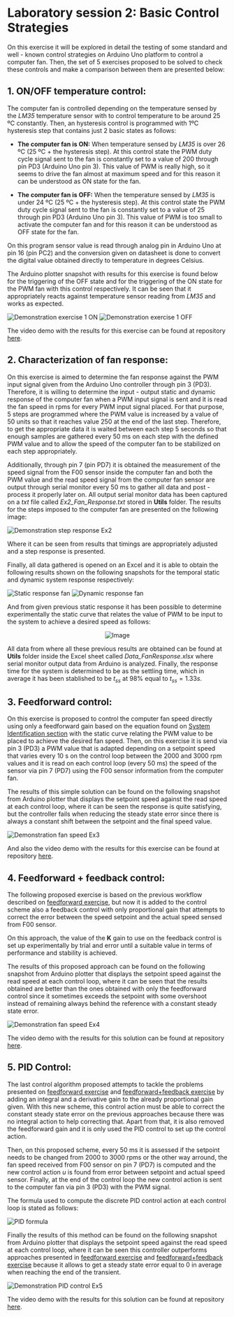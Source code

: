 # Laboratory session 2: Basic Control Strategies

On this exercise it will be explored in detail the testing of some standard and well - known control strategies on Arduino Uno platform to control a computer fan. Then, the set of 5 exercises proposed to be solved to check these controls and make a comparison between them are presented below:

## 1. ON/OFF temperature control:

The computer fan is controlled depending on the temperature sensed by the *LM35* temperature sensor with to control temperature to be around 25 ºC constantly. Then, an hysteresis control is programmed with 1ºC hysteresis step that contains just 2 basic states as follows: 

- **The computer fan is ON:** When temperature sensed by *LM35* is over 26 ºC (25 ºC + the hysteresis step). At this control state the PWM duty cycle signal sent to the fan is constantly set to a value of 200 through pin PD3 (Arduino Uno pin 3). This value of PWM is really high, so it seems to drive the fan almost at maximum speed and for this reason it can be understood as ON state for the fan. 

- **The computer fan is OFF:** When the temperature sensed by *LM35* is under 24 ºC (25 ºC + the hysteresis step). At this control state the PWM duty cycle signal sent to the fan is constantly set to a value of 25 through pin PD3 (Arduino Uno pin 3). This value of PWM is too small to activate the computer fan and for this reason it can be understood as OFF state for the fan. 

On this program sensor value is read through analog pin in Arduino Uno at pin 16 (pin PC2) and the conversion given on datasheet is done to convert the digital value obtained directly to temperature in degrees Celsius.

The Arduino plotter snapshot with results for this exercise is found below for the triggering of the OFF state and for the triggering of the ON state for the PWM fan with this control respectively. It can be seen that it appropriately reacts against temperature sensor reading from *LM35* and works as expected.

![Demonstration exercise 1 ON](/P2/Images/Ex1_tst1.jpg)
![Demonstration exercise 1 OFF](/P2/Images/Ex1_tst2.jpg)

The video demo with the results for this exercise can be found at repository [here](/P2/Videos/Ex1_ONOFF_Demo.MOV).
 
## 2. Characterization of fan response: 

On this exercise is aimed to determine the fan response against the PWM input signal given from the Arduino Uno controller through pin 3 (PD3). Therefore, it is willing to determine the input - output static and dynamic response of the computer fan when a PWM input signal is sent and it is read the fan speed in rpms for every PWM input signal placed. For that purpose, 5 steps are programmed where the PWM value is increased by a value of 50 units so that it reaches value 250 at the end of the last step. Therefore, to get the appropriate data it is waited between each step 5 seconds so that enough samples are gathered every 50 ms on each step with the defined PWM value and to allow the speed of the computer fan to be stabilized on each step appropriately.
  
Additionally, through pin 7 (pin PD7) it is obtained the measurement of the speed signal from the F00 sensor inside the computer fan and both the PWM value and the read speed signal from the computer fan sensor are output through serial monitor every 50 ms to gather all data and post - process it properly later on. All output serial monitor data has been captured on a *txt* file called *Ex2_Fan_Response.txt* stored in **Utils** folder. The results for the steps imposed to the computer fan are presented on the following image:

![Demonstration step response Ex2](/P2/Images/Ex2_test_sysidentification.jpg)

Where it can be seen from results that timings are appropriately adjusted and a step response is presented.

Finally, all data gathered is opened on an Excel and it is able to obtain the following results shown on the following snapshots for the temporal static and dynamic system  response respectively: 

![Static response fan](/P2/Images/Ex2_static.png)
![Dynamic response fan](/P2/Images/Ex2_temp_response.png)
    
And from given previous static response it has been possible to determine experimentally the static curve that relates the value of PWM to be input to the system to achieve a desired speed as follows: 

<p align="center">
    <img src="Utils/Equation_des_speed.jpg" alt="Image" />
</p>
    
All data from where all these previous results are obtained can be found at **Utils** folder inside the Excel sheet called *Data_FanResponse.xlsx* where serial monitor output data from Arduino is analyzed. Finally, the response time for the system is determined to be as the settling time, which in average it has been stablished to be $t_{ss}$ at 98\% equal to $t_{ss} =1.33s$.

## 3. Feedforward control: 

On this exercise is proposed to control the computer fan speed directly using only a feedforward gain based on the equation found on [System Identification section](#2-characterization-of-fan-response) with the static curve relating the PWM value to be placed to achieve the desired fan speed. Then, on this exercise it is send via pin 3 (PD3) a PWM value that is adapted depending on a setpoint speed that varies every 10 s on the control loop between  the 2000 and 3000 rpm values and it is read on each control loop (every 50 ms) the speed of the sensor via pin 7 (PD7) using the F00 sensor information from the computer fan.

The results of this simple solution can be found on the following snapshot from Arduino plotter that displays the setpoint speed against the read speed at each control loop, where it can be seen the response is quite satisfying, but the controller fails when reducing the steady state error since there is always a constant shift between the setpoint and the final speed value. 

![Demonstration fan speed Ex3](/P2/Images/Ex3_ff_test.jpg)

And also the video demo with the results for this exercise can be found at repository [here](/P2/Videos/Ex3_ff_control_Demo.MOV).
   
## 4. Feedforward + feedback control:

The following proposed exercise is based on the previous workflow described on [feedforward exercise](#3-feedforward-control), but now it is added to the control scheme also a feedback control with only proportional gain that attempts to correct the error between the speed setpoint and the actual speed sensed from F00 sensor. 
   
On this approach, the value of the **K** gain to use on the feedback control is set up experimentally by trial and error until a suitable value in terms of performance and stability is achieved.

The results of this proposed approach can be found on the following snapshot from Arduino plotter that displays the setpoint speed against the read speed at each control loop, where it can be seen that the results obtained are better than the ones obtained with only the feedforward control since it sometimes exceeds the setpoint with some overshoot instead of remaining always behind the reference with a constant steady state error.

![Demonstration fan speed Ex4](/P2/Images/Ex4_ff+fb_test2.jpg)

The video demo with the results for this solution can be found at repository [here](/P2/Videos/Ex4_ff_fb_control_Demo.MOV).

## 5. PID Control: 

The last control algorithm proposed attempts to tackle the problems presented on [feedforward exercise](#3-feedforward-control) and [feedforward+feedback exercise](#4-feedforward--feedback-control) by adding an integral and a derivative gain to the already proportional gain given. With this new scheme, this control action must be able to correct the constant steady state error on the previous approaches because there was no integral action to help correcting that. Apart from that, it is also removed the feedforward gain and it is only used the PID control to set up the control action.

Then, on this proposed scheme, every 50 ms it is assessed if the setpoint needs to be changed from 2000 to 3000 rpms or the other way arround, the fan speed received from F00 sensor on pin 7 (PD7) is computed and the new control action *u* is found from error between setpoint and actual speed sensor. Finally, at the end of the control loop the new control action is sent to the computer fan via pin 3 (PD3) with the PWM signal. 

The formula used to compute the discrete PID control action at each control loop is stated as follows: 

![PID formula](/P2/Images/PID_formula.jpg)

Finally the results of this method can be found on the following snapshot from Arduino plotter that displays the setpoint speed against the read speed at each control loop, where it can be seen this controller outperforms approaches presented in [feedforward exercise](#3-feedforward-control) and [feedforward+feedback exercise](#4-feedforward--feedback-control) because it allows to get a steady state error equal to 0 in average when reaching the end of the transient. 

![Demonstration PID control Ex5](/P2/Images/Ex5_PID_TEST_2.jpg)

The video demo with the results for this solution can be found at repository [here](/P2/Videos/Ex5_PID_control_Demo.MOV).